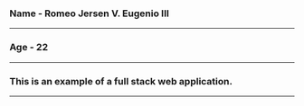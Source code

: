 ### Name - Romeo Jersen V. Eugenio III
___
### Age - 22
___
### This is an example of a full stack web application.
___
